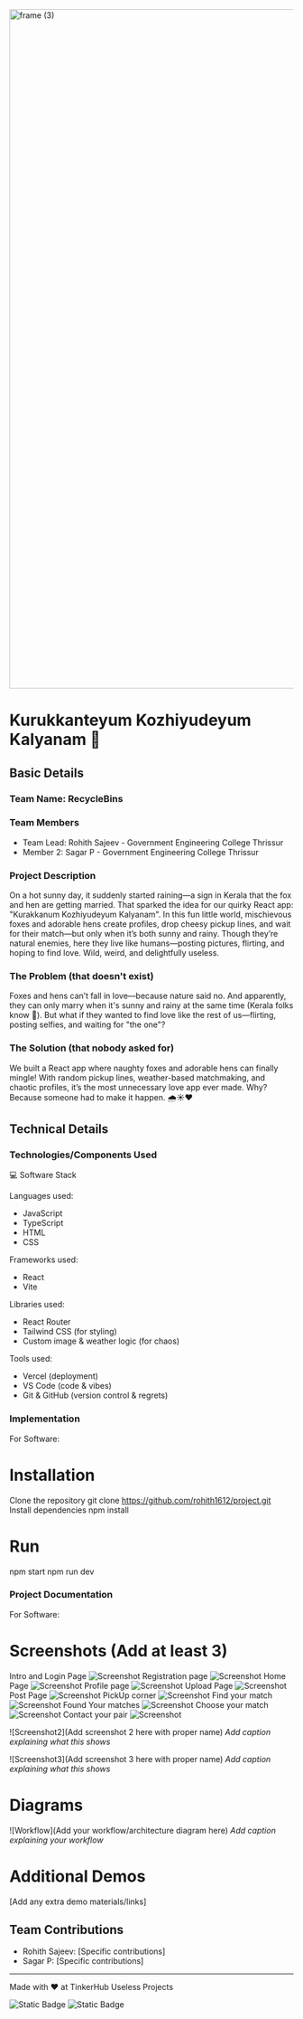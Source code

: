 <img width="3188" height="1202" alt="frame (3)" src="https://github.com/user-attachments/assets/517ad8e9-ad22-457d-9538-a9e62d137cd7" />


# Kurukkanteyum Kozhiyudeyum Kalyanam 🎯


## Basic Details
### Team Name: RecycleBins


### Team Members
- Team Lead: Rohith Sajeev - Government Engineering College Thrissur
- Member 2: Sagar P - Government Engineering College Thrissur

### Project Description
On a hot sunny day, it suddenly started raining—a sign in Kerala that the fox and hen are getting married. That sparked the idea for our quirky React app: "Kurakkanum Kozhiyudeyum Kalyanam". In this fun little world, mischievous foxes and adorable hens create profiles, drop cheesy pickup lines, and wait for their match—but only when it’s both sunny and rainy. Though they’re natural enemies, here they live like humans—posting pictures, flirting, and hoping to find love. Wild, weird, and delightfully useless.

### The Problem (that doesn't exist)
Foxes and hens can’t fall in love—because nature said no. And apparently, they can only marry when it's sunny and rainy at the same time (Kerala folks know 👀). But what if they wanted to find love like the rest of us—flirting, posting selfies, and waiting for "the one"?

### The Solution (that nobody asked for)
We built a React app where naughty foxes and adorable hens can finally mingle! With random pickup lines, weather-based matchmaking, and chaotic profiles, it’s the most unnecessary love app ever made. Why? Because someone had to make it happen. 🌧️☀️❤️

## Technical Details
### Technologies/Components Used
💻 Software Stack

Languages used:
- JavaScript
- TypeScript
- HTML
- CSS

Frameworks used:
- React
- Vite

Libraries used:
- React Router
- Tailwind CSS (for styling)
- Custom image & weather logic (for chaos)

Tools used:
- Vercel (deployment)
- VS Code (code & vibes)
- Git & GitHub (version control & regrets)
### Implementation
For Software:
# Installation
Clone the repository
git clone https://github.com/rohith1612/project.git
Install dependencies
npm install

# Run
npm start
npm run dev

### Project Documentation
For Software:

# Screenshots (Add at least 3)
Intro and Login Page 
![Screenshot](https://github.com/rohith1612/project/blob/main/screenshot/Intro_and_Loginpage.png?raw=true)
Registration page
![Screenshot](https://github.com/rohith1612/project/blob/main/screenshot/Registration_page.png?raw=true)
Home Page
![Screenshot](https://github.com/rohith1612/project/blob/main/screenshot/Home_page.png?raw=true)
Profile page
![Screenshot](https://github.com/rohith1612/project/blob/main/screenshot/Screenshot%202025-08-02%20090530.png?raw=true)
Upload Page
![Screenshot](https://github.com/rohith1612/project/blob/main/screenshot/upload_2.png?raw=true)
Post Page
![Screenshot](https://github.com/rohith1612/project/blob/main/screenshot/post.png?raw=true)
PickUp corner
![Screenshot](https://github.com/rohith1612/project/blob/main/screenshot/pickup_corner.png?raw=true)
Find your match
![Screenshot](https://github.com/rohith1612/project/blob/main/screenshot/find_match.png?raw=true)
Found Your matches
![Screenshot](https://github.com/rohith1612/project/blob/main/screenshot/your_match.png?raw=true)
Choose your match
![Screenshot](https://github.com/rohith1612/project/blob/main/screenshot/anotherprofile.png?raw=true)
Contact your pair
![Screenshot](https://github.com/rohith1612/project/blob/main/screenshot/message.png?raw=true)









![Screenshot2](Add screenshot 2 here with proper name)
*Add caption explaining what this shows*

![Screenshot3](Add screenshot 3 here with proper name)
*Add caption explaining what this shows*

# Diagrams
![Workflow](Add your workflow/architecture diagram here)
*Add caption explaining your workflow*


# Additional Demos
[Add any extra demo materials/links]

## Team Contributions
- Rohith Sajeev: [Specific contributions]
- Sagar P: [Specific contributions]

---
Made with ❤️ at TinkerHub Useless Projects 

![Static Badge](https://img.shields.io/badge/TinkerHub-24?color=%23000000&link=https%3A%2F%2Fwww.tinkerhub.org%2F)
![Static Badge](https://img.shields.io/badge/UselessProjects--25-25?link=https%3A%2F%2Fwww.tinkerhub.org%2Fevents%2FQ2Q1TQKX6Q%2FUseless%2520Projects)


